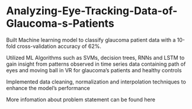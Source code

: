 # Analyzing-Eye-Tracking-Data-of-Glaucoma-s-Patients

Built Machine learning model to classify glaucoma patient data with a 10-fold cross-validation accuracy of 62%.

Utilized ML Algorithms such as SVMs, decision trees, RNNs and LSTM to gain insight from patterns observed in time series data containing path of eyes and moving ball in VR for glaucoma’s patients and healthy controls

Implemented data cleaning, normalization and interpolation techniques to enhance the model’s performance

More infomation about problem statement can be found here 
